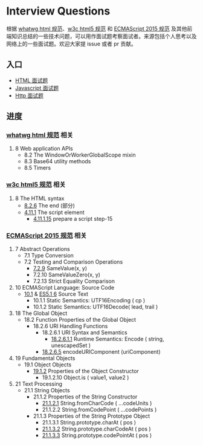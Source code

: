 # Interview Questions

根据 [whatwg html 规范][whatwg html]、[w3c html5 规范][w3c html5] 和 [ECMAScript 2015 规范][ecma-262 2015 spec] 及其他前端知识总结的一些技术问题，可以用作面试题考察面试者。来源包括个人思考以及网络上的一些面试题。欢迎大家提 issue 或者 pr 贡献。

## 入口

- [HTML 面试题](./html_spec.md)
- [Javascript 面试题](./ecma_spec.md)
- [Http 面试题](./http.md)

## 进度

### [whatwg html 规范][whatwg html] 相关

1. 8 Web application APIs
    + 8.2 The WindowOrWorkerGlobalScope mixin
    + 8.3 Base64 utility methods
    + 8.5 Timers



### [w3c html5 规范][w3c html5] 相关

1. 8 The HTML syntax
    + [8.2.6][w3c 8.2.6] The end (部分)
    + [4.11.1][w3c 4.11.1] The script element
        * [4.11.1.15][w3c 4.11.1.15] prepare a script step-15


### [ECMAScript 2015 规范][ecma-262 2015 spec] 相关

1. 7 Abstract Operations
    + 7.1 Type Conversion
    + 7.2 Testing and Comparison Operations
        * [7.2.9][ecma-262 7.2.9] SameValue(x, y)
        * 7.2.10 SameValueZero(x, y)
        * 7.2.13 Strict Equality Comparison
1. 10 ECMAScript Language: Source Code
    + [10.1][ecma-262 2015 10.1] & [ES5.1 6][ecma-262 5.1 6] Source Text
        * 10.1.1 Static Semantics: UTF16Encoding ( cp )
        * 10.1.2 Static Semantics: UTF16Decode( lead, trail )
1. 18 The Global Object
    + 18.2 Function Properties of the Global Object
        * 18.2.6 URI Handling Functions
            - 18.2.6.1 URI Syntax and Semantics
                + [18.2.6.1.1][ecma-262 2015 18.2.6.1.1] Runtime Semantics: Encode ( string, unescapedSet )
            - [18.2.6.5][ecma-262 2015 18.2.6.5] encodeURIComponent (uriComponent)
1. 19 Fundamental Objects
    + 19.1 Object Objects
        * [19.1.2][ecma-262 2015 19.1.2] Properties of the Object Constructor
            - 19.1.2.10 Object.is ( value1, value2 )
1. 21 Text Processing
    + 21.1 String Objects
        * 21.1.2 Properties of the String Constructor
            - [21.1.2.1][ecma-262 2015 21.1.2.1] String.fromCharCode ( ...codeUnits )
            - 21.1.2.2 String.fromCodePoint ( ...codePoints )
        * 21.1.3 Properties of the String Prototype Object
            - 21.1.3.1 String.prototype.charAt ( pos )
            - [21.1.3.2][ecma-262 2015 21.1.3.2] String.prototype.charCodeAt ( pos )
            - [21.1.3.3][ecma-262 2015 21.1.3.3] String.prototype.codePointAt ( pos )



[whatwg html]: https://html.spec.whatwg.org/multipage/
[w3c html5]: https://www.w3.org/TR/html5
[ecma-262 2015 spec]: http://www.ecma-international.org/ecma-262/6.0/
[w3c 8.2.6]: https://www.w3.org/TR/html5/syntax.html#the-end
[w3c 4.11.1]: https://www.w3.org/TR/html5/scripting-1.html#the-script-element
[w3c 4.11.1.15]: https://www.w3.org/TR/html5/scripting-1.html#script-processing-defer
[ecma-262 2015 10.1]: http://www.ecma-international.org/ecma-262/6.0/#sec-source-text
[ecma-262 5.1 6]: http://ecma-international.org/ecma-262/5.1/#sec-6
[ecma-262 7.2.9]: http://www.ecma-international.org/ecma-262/6.0/#sec-samevalue
[ecma-262 2015 18.2.6.5]: http://www.ecma-international.org/ecma-262/6.0/#sec-encodeuricomponent-uricomponent
[ecma-262 2015 18.2.6.1.1]: http://www.ecma-international.org/ecma-262/6.0/#sec-encode
[ecma-262 2015 19.1.2]: http://www.ecma-international.org/ecma-262/6.0/#sec-properties-of-the-object-constructor
[ecma-262 2015 21.1.2.1]: http://www.ecma-international.org/ecma-262/6.0/#sec-string.fromcharcode
[ecma-262 2015 21.1.3.2]: http://www.ecma-international.org/ecma-262/6.0/#sec-string.prototype.charcodeat
[ecma-262 2015 21.1.3.3]: http://www.ecma-international.org/ecma-262/6.0/#sec-string.prototype.codepointat